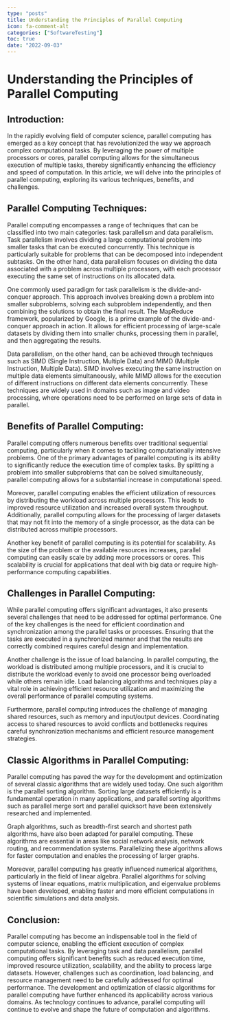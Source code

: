 ```yaml
---
type: "posts"
title: Understanding the Principles of Parallel Computing
icon: fa-comment-alt
categories: ["SoftwareTesting"]
toc: true
date: "2022-09-03"
---
```




# Understanding the Principles of Parallel Computing

## Introduction:
In the rapidly evolving field of computer science, parallel computing has emerged as a key concept that has revolutionized the way we approach complex computational tasks. By leveraging the power of multiple processors or cores, parallel computing allows for the simultaneous execution of multiple tasks, thereby significantly enhancing the efficiency and speed of computation. In this article, we will delve into the principles of parallel computing, exploring its various techniques, benefits, and challenges.

## Parallel Computing Techniques:
Parallel computing encompasses a range of techniques that can be classified into two main categories: task parallelism and data parallelism. Task parallelism involves dividing a large computational problem into smaller tasks that can be executed concurrently. This technique is particularly suitable for problems that can be decomposed into independent subtasks. On the other hand, data parallelism focuses on dividing the data associated with a problem across multiple processors, with each processor executing the same set of instructions on its allocated data.

One commonly used paradigm for task parallelism is the divide-and-conquer approach. This approach involves breaking down a problem into smaller subproblems, solving each subproblem independently, and then combining the solutions to obtain the final result. The MapReduce framework, popularized by Google, is a prime example of the divide-and-conquer approach in action. It allows for efficient processing of large-scale datasets by dividing them into smaller chunks, processing them in parallel, and then aggregating the results.

Data parallelism, on the other hand, can be achieved through techniques such as SIMD (Single Instruction, Multiple Data) and MIMD (Multiple Instruction, Multiple Data). SIMD involves executing the same instruction on multiple data elements simultaneously, while MIMD allows for the execution of different instructions on different data elements concurrently. These techniques are widely used in domains such as image and video processing, where operations need to be performed on large sets of data in parallel.

## Benefits of Parallel Computing:
Parallel computing offers numerous benefits over traditional sequential computing, particularly when it comes to tackling computationally intensive problems. One of the primary advantages of parallel computing is its ability to significantly reduce the execution time of complex tasks. By splitting a problem into smaller subproblems that can be solved simultaneously, parallel computing allows for a substantial increase in computational speed.

Moreover, parallel computing enables the efficient utilization of resources by distributing the workload across multiple processors. This leads to improved resource utilization and increased overall system throughput. Additionally, parallel computing allows for the processing of larger datasets that may not fit into the memory of a single processor, as the data can be distributed across multiple processors.

Another key benefit of parallel computing is its potential for scalability. As the size of the problem or the available resources increases, parallel computing can easily scale by adding more processors or cores. This scalability is crucial for applications that deal with big data or require high-performance computing capabilities.

## Challenges in Parallel Computing:
While parallel computing offers significant advantages, it also presents several challenges that need to be addressed for optimal performance. One of the key challenges is the need for efficient coordination and synchronization among the parallel tasks or processes. Ensuring that the tasks are executed in a synchronized manner and that the results are correctly combined requires careful design and implementation.

Another challenge is the issue of load balancing. In parallel computing, the workload is distributed among multiple processors, and it is crucial to distribute the workload evenly to avoid one processor being overloaded while others remain idle. Load balancing algorithms and techniques play a vital role in achieving efficient resource utilization and maximizing the overall performance of parallel computing systems.

Furthermore, parallel computing introduces the challenge of managing shared resources, such as memory and input/output devices. Coordinating access to shared resources to avoid conflicts and bottlenecks requires careful synchronization mechanisms and efficient resource management strategies.

## Classic Algorithms in Parallel Computing:
Parallel computing has paved the way for the development and optimization of several classic algorithms that are widely used today. One such algorithm is the parallel sorting algorithm. Sorting large datasets efficiently is a fundamental operation in many applications, and parallel sorting algorithms such as parallel merge sort and parallel quicksort have been extensively researched and implemented.

Graph algorithms, such as breadth-first search and shortest path algorithms, have also been adapted for parallel computing. These algorithms are essential in areas like social network analysis, network routing, and recommendation systems. Parallelizing these algorithms allows for faster computation and enables the processing of larger graphs.

Moreover, parallel computing has greatly influenced numerical algorithms, particularly in the field of linear algebra. Parallel algorithms for solving systems of linear equations, matrix multiplication, and eigenvalue problems have been developed, enabling faster and more efficient computations in scientific simulations and data analysis.

## Conclusion:
Parallel computing has become an indispensable tool in the field of computer science, enabling the efficient execution of complex computational tasks. By leveraging task and data parallelism, parallel computing offers significant benefits such as reduced execution time, improved resource utilization, scalability, and the ability to process large datasets. However, challenges such as coordination, load balancing, and resource management need to be carefully addressed for optimal performance. The development and optimization of classic algorithms for parallel computing have further enhanced its applicability across various domains. As technology continues to advance, parallel computing will continue to evolve and shape the future of computation and algorithms.